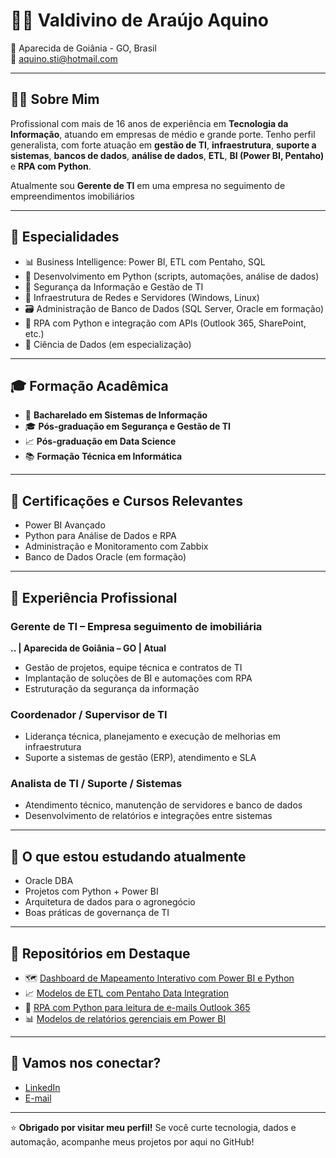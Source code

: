 # 👨‍💻 Valdivino de Araújo Aquino

📍 Aparecida de Goiânia - GO, Brasil  
📧 aquino.sti@hotmail.com  

---

## 🧑‍💼 Sobre Mim

Profissional com mais de 16 anos de experiência em **Tecnologia da Informação**, atuando em empresas de médio e grande porte. Tenho perfil generalista, com forte atuação em **gestão de TI**, **infraestrutura**, **suporte a sistemas**, **bancos de dados**, **análise de dados**, **ETL**, **BI (Power BI, Pentaho)** e **RPA com Python**.

Atualmente sou **Gerente de TI** em uma empresa no seguimento de empreendimentos imobiliários

---

## 🚀 Especialidades

- 📊 Business Intelligence: Power BI, ETL com Pentaho, SQL
- 🐍 Desenvolvimento em Python (scripts, automações, análise de dados)
- 🔐 Segurança da Informação e Gestão de TI
- 📡 Infraestrutura de Redes e Servidores (Windows, Linux)
- 🗃️ Administração de Banco de Dados (SQL Server, Oracle em formação)
- 🤖 RPA com Python e integração com APIs (Outlook 365, SharePoint, etc.)
- 🧠 Ciência de Dados (em especialização)

---

## 🎓 Formação Acadêmica

- 📘 **Bacharelado em Sistemas de Informação**
- 🎓 **Pós-graduação em Segurança e Gestão de TI**
- 📈 **Pós-graduação em Data Science**
- 📚 **Formação Técnica em Informática**

---

## 🧩 Certificações e Cursos Relevantes

- Power BI Avançado
- Python para Análise de Dados e RPA
- Administração e Monitoramento com Zabbix
- Banco de Dados Oracle (em formação)

---

## 🏢 Experiência Profissional

### Gerente de TI – Empresa seguimento de imobiliária 
**.. | Aparecida de Goiânia – GO | Atual**  
- Gestão de projetos, equipe técnica e contratos de TI  
- Implantação de soluções de BI e automações com RPA  
- Estruturação da segurança da informação  

### Coordenador / Supervisor de TI  
- Liderança técnica, planejamento e execução de melhorias em infraestrutura  
- Suporte a sistemas de gestão (ERP), atendimento e SLA  

### Analista de TI / Suporte / Sistemas  
- Atendimento técnico, manutenção de servidores e banco de dados  
- Desenvolvimento de relatórios e integrações entre sistemas  

---

## 🧠 O que estou estudando atualmente

- Oracle DBA
- Projetos com Python + Power BI
- Arquitetura de dados para o agronegócio
- Boas práticas de governança de TI

---

## 📂 Repositórios em Destaque

- 🗺️ [Dashboard de Mapeamento Interativo com Power BI e Python](#)
- 📈 [Modelos de ETL com Pentaho Data Integration](#)
- 🤖 [RPA com Python para leitura de e-mails Outlook 365](#)
- 📊 [Modelos de relatórios gerenciais em Power BI](#)

---

## 🤝 Vamos nos conectar?

- [LinkedIn](https://www.linkedin.com/in/valdivino-aquino-ti-goiania)
- [E-mail](mailto:aquino.sti@hotmail.com)

---

⭐ **Obrigado por visitar meu perfil!** Se você curte tecnologia, dados e automação, acompanhe meus projetos por aqui no GitHub!

